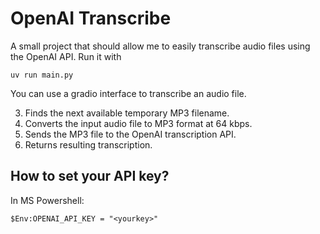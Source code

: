 # OpenAI Transcribe
A small project that should allow me to easily transcribe audio files using the OpenAI API. Run it with 

`uv run main.py`

You can use a gradio interface to transcribe an audio file.

3. Finds the next available temporary MP3 filename.
4. Converts the input audio file to MP3 format at 64 kbps.
5. Sends the MP3 file to the OpenAI transcription API.
6. Returns resulting transcription.

## How to set your API key?

In MS Powershell: 

`$Env:OPENAI_API_KEY = "<yourkey>"`